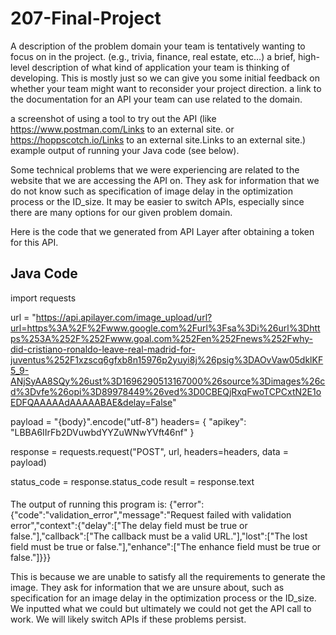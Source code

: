 # 207-Final-Project

A description of the problem domain your team is tentatively wanting to focus on in the project. (e.g., trivia, finance, real estate, etc…)
a brief, high-level description of what kind of application your team is thinking of developing.
This is mostly just so we can give you some initial feedback on whether your team might want to reconsider your project direction.
a link to the documentation for an API your team can use related to the domain.




a screenshot of using a tool to try out the API (like https://www.postman.com/Links to an external site. or https://hoppscotch.io/Links to an external site.Links to an external site.)
example output of running your Java code (see below).


Some technical problems that we were experiencing are related to the website that we are accessing the API on.
They ask for information that we do not know such as specification of image delay in the optimization process or the ID_size.
It may be easier to switch APIs, especially since there are many options for our given problem domain.

Here is the code that we generated from API Layer after obtaining a token for this API.
## Java Code ##

import requests

url = "https://api.apilayer.com/image_upload/url?url=https%3A%2F%2Fwww.google.com%2Furl%3Fsa%3Di%26url%3Dhttps%253A%252F%252Fwww.goal.com%252Fen%252Fnews%252Fwhy-did-cristiano-ronaldo-leave-real-madrid-for-juventus%252F1xzscq6gfxb8n15976p2yuyi8j%26psig%3DAOvVaw05dklKF5_9-ANjSyAA8SQy%26ust%3D1696290513167000%26source%3Dimages%26cd%3Dvfe%26opi%3D89978449%26ved%3D0CBEQjRxqFwoTCPCxtN2E1oEDFQAAAAAdAAAAABAE&delay=False"

payload = "{body}".encode("utf-8")
headers= {
"apikey": "LBBA6IIrFb2DVuwbdYYZuWNwYVft46nf"
}

response = requests.request("POST", url, headers=headers, data = payload)

status_code = response.status_code
result = response.text

####

The output of running this program is: {"error":{"code":"validation_error","message":"Request failed with validation error","context":{"delay":["The delay field must be true or false."],"callback":["The callback must be a valid URL."],"lost":["The lost field must be true or false."],"enhance":["The enhance field must be true or false."]}}}

This is because we are unable to satisfy all the requirements to generate the image. They ask for information that we are unsure
about, such as specification for an image delay in the optimization process or the ID_size. We inputted what we could but ultimately
we could not get the API call to work. We will likely switch APIs if these problems persist.